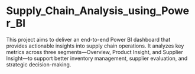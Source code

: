 # Supply_Chain_Analysis_using_Power_BI
This project aims to deliver an end-to-end Power BI dashboard that provides actionable insights into supply chain operations. It analyzes key metrics across three segments—Overview, Product Insight, and Supplier Insight—to support better inventory management, supplier evaluation, and strategic decision-making.
